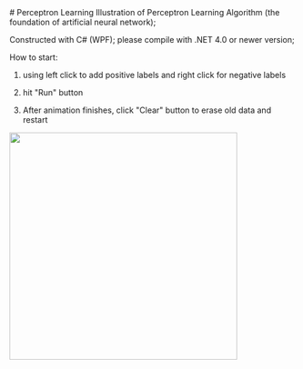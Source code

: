 <body>
# Perceptron Learning
Illustration of Perceptron Learning Algorithm (the foundation of artificial neural network); 

Constructed with C# (WPF); please compile with .NET 4.0 or newer version;

How to start:

1. using left click to add positive labels and right click for negative labels

2. hit "Run" button

3. After animation finishes, click "Clear" button to erase old data and restart  
</body>

<img src="http://i124.photobucket.com/albums/p24/moneypig/pla.jpg" width="400">
